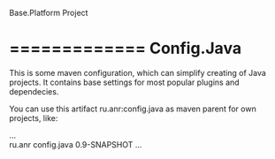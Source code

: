 Base.Platform Project

=============
Config.Java
=============

This is some maven configuration, which can simplify creating of Java projects.
It contains base settings for most popular plugins and dependecies.

You can use this artifact ru.anr:config.java as maven parent for own projects, like:


...
    <parent>    
        <groupId>ru.anr</groupId>
        <artifactId>config.java</artifactId>
        <version>0.9-SNAPSHOT</version>
    </parent>
...
